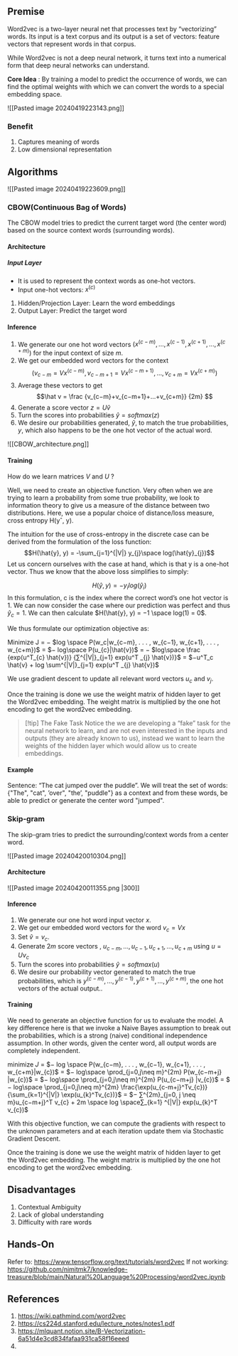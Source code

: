 ## Premise
Word2vec is a two-layer neural net that processes text by “vectorizing” words. Its input is a text corpus and its output is a set of vectors: feature vectors that represent words in that corpus. 

While Word2vec is not a deep neural network, it turns text into a numerical form that deep neural networks can understand.

**Core Idea** : By training a model to predict the occurrence of words, we can find the optimal weights with which we can convert the words to a special embedding space.

![[Pasted image 20240419223143.png]]
### Benefit
1. Captures meaning of words
2. Low dimensional representation

## Algorithms

![[Pasted image 20240419223609.png]]

### CBOW(Continuous Bag of Words)
The CBOW model tries to predict the current target word (the center word) based on the source context words (surrounding words).

#### Architecture
##### Input Layer
- It is used to represent the context words as one-hot vectors.
- Input one-hot vectors: $x^{(c)}$


1. Hidden/Projection Layer: Learn the word embeddings
2. Output Layer: Predict the target word
#### Inference
1. We generate our one hot word vectors $(x^{(c−m)} , . . . , x^{(c−1)} , x^{(c+1)} , . . . , x^{(c+m)} )$ for the input context of size $m$. 
2. We get our embedded word vectors for the context $$(v_{c−m} = Vx^ {(c−m)} , v_{c−m+1} = Vx^{(c−m+1)} , . . ., v_{c+m} = Vx ^{(c+m)})$$
3. Average these vectors to get $$\hat v = \frac {v_{c−m}+v_{c−m+1}+...+v_{c+m}} {2m} $$
4. Generate a score vector $z = U\hat v$
5. Turn the scores into probabilities $\hat y = softmax(z)$
6. We desire our probabilities generated, $\hat{y}$, to match the true probabilities, $y$, which also happens to be the one hot vector of the actual word. 

![[CBOW_architecture.png]]
#### Training
How do we learn matrices $V$ and $U$ ?

Well, we need to create an objective function. Very often when we
are trying to learn a probability from some true probability, we look
to information theory to give us a measure of the distance between
two distributions. Here, we use a popular choice of distance/loss
measure, cross entropy H(yˆ, y).

The intuition for the use of cross-entropy in the discrete case can
be derived from the formulation of the loss function:
$$H(\hat{y}, y) = -\sum_{j=1}^{|V|} y_{j}\space log(\hat{y}_{j})$$
Let us concern ourselves with the case at hand, which is that y is
a one-hot vector. Thus we know that the above loss simplifies to
simply:

$$H(\hat{y}, y) = −y_{i} log(\hat{y}_i)$$
In this formulation, c is the index where the correct word’s one hot vector is 1. We can now consider the case where our prediction was perfect and thus $\hat{y}_c = 1$. We can then calculate $H(\hat{y}, y) = −1 \space log(1) = 0$. 

 We thus formulate our optimization objective as: 
 
 Minimize J
  = − $log \space P(w_c|w_{c−m}, . . . , w_{c−1}, w_{c+1}, . . . , w_{c+m})$
  = $− log\space P(u_{c}|\hat{v})$ 
  = − $log\space \frac {exp(u^T_{c} \hat{v})} {∑^{|V|}_{j=1} exp(u^T _{j} \hat{v})}$
  = $−u^T_c \hat{v} + log \sum^{|V|}_{j=1} exp(u^T _{j} \hat{v})$

We use gradient descent to update all relevant word vectors $u_c$ and $v_j$.

Once the training is done we use the weight matrix of hidden layer to get the Word2vec embedding. The weight matrix is multiplied by the one hot encoding to get the word2vec embedding.

>[!tip] The Fake Task
> Notice the we are developing a “fake” task for the neural network to learn, and are not even interested in the inputs and outputs (they are already known to us), instead we want to learn the weights of the hidden layer which would allow us to create embeddings.

#### Example
Sentence: “The cat jumped over the puddle”. We will treat the set of words: {"The", "cat", ’over", "the’, "puddle"} as a context and from these words, be able to predict or generate the center word "jumped".

### Skip-gram
The skip-gram tries to predict the surrounding/context words from a center word. 

![[Pasted image 20240420010304.png]]

#### Architecture
![[Pasted image 20240420011355.png |300]]

#### Inference
1. We generate our one hot word input vector $x$. 
2. We get our embedded word vectors for the word $v_{c} = Vx$
3. Set $\hat v = v_c$.
4. Generate $2m$ score vectors , $u_{c−m}, . . . , u_{c−1}, u_{c+1}, . . . , u_{c+m}$ using $u = Uv_c$
5. Turn the scores into probabilities $\hat y = softmax(u)$
6. We desire our probability vector generated to match the true probabilities, which is $y^{(c−m)} , . . . , y^{(c−1)} , y^{(c+1)} , . . . , y ^{(c+m)}$, the one hot vectors of the actual output.. 

#### Training
We need to generate an objective function for us to evaluate the model. A key difference here is that we invoke a Naive Bayes assumption to break out the probabilities, which is a strong (naive) conditional independence assumption. In other words, given the center word, all output words are completely independent.

minimize $J$ 
= $− log \space P(w_{c−m}, . . . , w_{c−1}, w_{c+1}, . . . , w_{c+m}|w_{c})$
= $− log\space \prod_{j=0,j\neq m}^{2m} P(w_{c−m+j} |w_{c})$ 
= $− log\space \prod_{j=0,j\neq m}^{2m} P(u_{c−m+j} |v_{c})$ 
= $− log\space \prod_{j=0,j\neq m}^{2m} \frac{\exp(u_{c-m+j}^Tv_{c})}{\sum_{k=1}^{|V|} \exp(u_{k}^Tv_{c})}$
= $− ∑^{2m}_{j=0, j \neq m}u_{c−m+j}^T v_{c} + 2m \space log \space∑_{k=1} ^{|V|} exp(u_{k}^T v_{c})$

With this objective function, we can compute the gradients with respect to the unknown parameters and at each iteration update them via Stochastic Gradient Descent.

Once the training is done we use the weight matrix of hidden layer to get the Word2vec embedding. The weight matrix is multiplied by the one hot encoding to get the word2vec embedding.

## Disadvantages
1. Contextual Ambiguity
2. Lack of global understanding
3. Difficulty with rare words
## Hands-On
Refer to: https://www.tensorflow.org/text/tutorials/word2vec 
If not working: https://github.com/nimitmk7/knowledge-treasure/blob/main/Natural%20Language%20Processing/word2vec.ipynb

## References
1. https://wiki.pathmind.com/word2vec
2. https://cs224d.stanford.edu/lecture_notes/notes1.pdf
3. https://mlquant.notion.site/B-Vectorization-6a51d4e3cd834fafaa931ca58f16eeed
4. 
